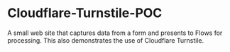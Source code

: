 # Cloudflare-Turnstile-POC
A small web site that captures data from a form and presents to Flows for processing. This also demonstrates the use of Cloudflare Turnstile.

